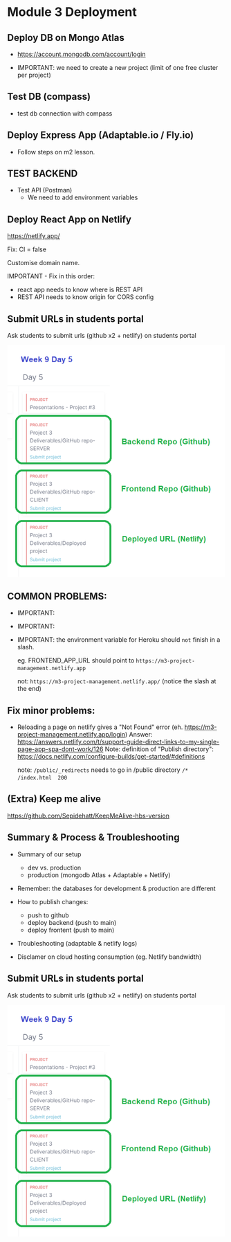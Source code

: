

# Module 3 Deployment

<!--

- Time: 4h 

- Make sure we do that 3 DAYS BEFORE final presentation,

- Previos day:
  - it is important that we are all present (otherwise you'll need to do with recording)
  - ask students to prepare passwords for Adaptable.io & Mongo Atlas

- Start in the morning

- Difficult & challenging
  -- IT IS IMPORTANT THAT WE ALL FOLLOW THE SAME STEPS
     -- Why: otherwise we will all have different configuration & different errors
  -- Please to follow carefully all steps
  -- Pay 100% attention
  -- Don't try to go one step ahead.
  -- Copy the names of variables (don't type them)


Slides m3 deployment:
https://docs.google.com/presentation/d/19VRo2Bjae3q8b5wNCMKpEG-DrlDN_4Z3-XdHcP4CHZo/edit?usp=sharing


Slides CORS: 
https://docs.google.com/presentation/d/1ccck25g9VXNxWA-GaXquyczZD2VnfD9Zx9lKKgFD2dk/edit?usp=sharing



Notes from Karina:
https://docs.google.com/document/d/16gK6fgwJNGGNyx3Oa9GV40IxHq3RvahjoiBNZFg4Vek/edit?usp=sharing

-->



## Deploy DB on Mongo Atlas

- https://account.mongodb.com/account/login

- IMPORTANT: we need to create a new project (limit of one free cluster per project)


## Test DB (compass)

- test db connection with compass



## Deploy Express App (Adaptable.io / Fly.io)

- Follow steps on m2 lesson.




## TEST BACKEND

- Test API (Postman)
  - We need to add environment variables



## Deploy React App on Netlify

<!-- @Luis: NETLIFY - do this from a students computer -->
<!-- @Luis: NETLIFY - do this from a students computer -->
<!-- @Luis: NETLIFY - do this from a students computer -->


https://netlify.app/


Fix: CI = false

Customise domain name.

IMPORTANT - Fix in this order:
- react app needs to know where is REST API
- REST API needs to know origin for CORS config





## Submit URLs in students portal



<!-- IMPORTANT -->
<!-- IMPORTANT -->
Ask students to submit urls (github x2 + netlify) on students portal
<!-- IMPORTANT -->
<!-- IMPORTANT -->


![screenshot students portal](../media/images/m3-submit-project-urls.png)




## COMMON PROBLEMS:


- IMPORTANT:
- IMPORTANT:
- IMPORTANT: the environment variable for Heroku should `not` finish in a slash.

    eg.  FRONTEND_APP_URL should point to `https://m3-project-management.netlify.app`

    not: `https://m3-project-management.netlify.app/` (notice the slash at the end)





## Fix minor problems:

- Reloading a page on netlify gives a "Not Found" error (eh. https://m3-project-management.netlify.app/login)
  Answer: https://answers.netlify.com/t/support-guide-direct-links-to-my-single-page-app-spa-dont-work/126
  Note: definition of "Publish directory": https://docs.netlify.com/configure-builds/get-started/#definitions


  note: `/public/_redirects` needs to go in /public directory
  `/*  /index.html  200`






## (Extra) Keep me alive

https://github.com/Sepidehatt/KeepMeAlive-hbs-version




## Summary & Process & Troubleshooting


- Summary of our setup
  - dev vs. production
  - production (mongodb Atlas + Adaptable + Netlify)

- Remember: the databases for development & production are different

- How to publish changes:
  - push to github
  - deploy backend (push to main)
  - deploy frontent (push to main)

- Troubleshooting (adaptable & netlify logs)

- Disclamer on cloud hosting consumption (eg. Netlify bandwidth)




## Submit URLs in students portal

<!-- IMPORTANT -->
<!-- IMPORTANT -->
Ask students to submit urls (github x2 + netlify) on students portal
<!-- IMPORTANT -->
<!-- IMPORTANT -->


![screenshot students portal](../media/images/m3-submit-project-urls.png)

